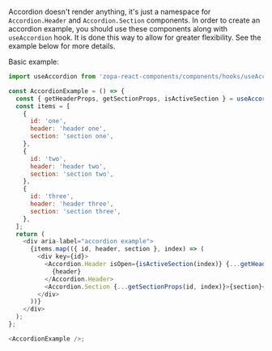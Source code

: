 Accordion doesn't render anything, it's just a namespace for `Accordion.Header` and `Accordion.Section` components. In order to create an accordion example,
you should use these components along with `useAccordion` hook. It is done this way to allow for greater flexibility. See the example below for more details.

Basic example:

```js
import useAccordion from 'zopa-react-components/components/hooks/useAccordion/useAccordion';

const AccordionExample = () => {
  const { getHeaderProps, getSectionProps, isActiveSection } = useAccordion();
  const items = [
    {
      id: 'one',
      header: 'header one',
      section: 'section one',
    },
    {
      id: 'two',
      header: 'header two',
      section: 'section two',
    },
    {
      id: 'three',
      header: 'header three',
      section: 'section three',
    },
  ];
  return (
    <div aria-label="accordion example">
      {items.map(({ id, header, section }, index) => (
        <div key={id}>
          <Accordion.Header isOpen={isActiveSection(index)} {...getHeaderProps(id, index)}>
            {header}
          </Accordion.Header>
          <Accordion.Section {...getSectionProps(id, index)}>{section}</Accordion.Section>
        </div>
      ))}
    </div>
  );
};

<AccordionExample />;
```
